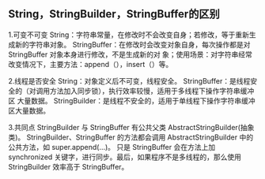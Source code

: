 ## String，StringBuilder，StringBuffer的区别

1.可变不可变 String：字符串常量，在修改时不会改变自身；若修改，等于重新生成新的字符串对象。 StringBuffer：在修改时会改变对象自身，每次操作都是对 StringBuffer 对象本身进行修改，不是生成新的对 象；使用场景：对字符串经常改变情况下，主要方法：append（），insert（）等。

2.线程是否安全 String：对象定义后不可变，线程安全。 StringBuffer：是线程安全的（对调用方法加入同步锁），执行效率较慢，适用于多线程下操作字符串缓冲区 大量数据。 StringBuilder：是线程不安全的，适用于单线程下操作字符串缓冲区大量数据。

3.共同点 StringBuilder 与 StringBuffer 有公共父类 AbstractStringBuilder(抽象类)。 StringBuilder、StringBuffer 的方法都会调用 AbstractStringBuilder 中的公共方法，如 super.append(...)。 只是 StringBuffer 会在方法上加 synchronized 关键字，进行同步。最后，如果程序不是多线程的，那么使用 StringBuilder 效率高于 StringBuffer。
